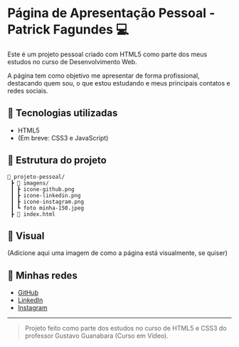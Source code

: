 
# Página de Apresentação Pessoal - Patrick Fagundes 💻

Este é um projeto pessoal criado com HTML5 como parte dos meus estudos no curso de Desenvolvimento Web.

A página tem como objetivo me apresentar de forma profissional, destacando quem sou, o que estou estudando e meus principais contatos e redes sociais.

## 🔧 Tecnologias utilizadas

- HTML5
- (Em breve: CSS3 e JavaScript)

## 📁 Estrutura do projeto

```
📂 projeto-pessoal/
 ┣ 📁 imagens/
 ┃ ┣ icone-github.png
 ┃ ┣ icone-linkedin.png
 ┃ ┣ icone-instagram.png
 ┃ ┗ foto minha-150.jpeg
 ┣ 📄 index.html
```

## 📸 Visual

(Adicione aqui uma imagem de como a página está visualmente, se quiser)

## 🔗 Minhas redes

- [GitHub](https://github.com/PatrickAraujo4?tab=repositories)
- [LinkedIn](https://www.linkedin.com/in/patrick-araujo-470aba332/)
- [Instagram](https://www.instagram.com/patrickbfr/)

---

> Projeto feito como parte dos estudos no curso de HTML5 e CSS3 do professor Gustavo Guanabara (Curso em Vídeo).
